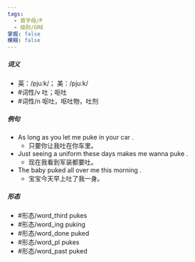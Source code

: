 ```yaml
---
tags:
  - 首字母/P
  - 级别/GRE
掌握: false
模糊: false
---
```

##### 词义
- 英：/pjuːk/； 美：/pjuːk/
- #词性/v  吐；呕吐
- #词性/n  呕吐，呕吐物，吐剂
##### 例句
- As long as you let me puke in your car .
	- 只要你让我吐在你车里。
- Just seeing a uniform these days makes me wanna puke .
	- 现在我看到军装都要吐。
- The baby puked all over me this morning .
	- 宝宝今天早上吐了我一身。
##### 形态
- #形态/word_third pukes
- #形态/word_ing puking
- #形态/word_done puked
- #形态/word_pl pukes
- #形态/word_past puked
